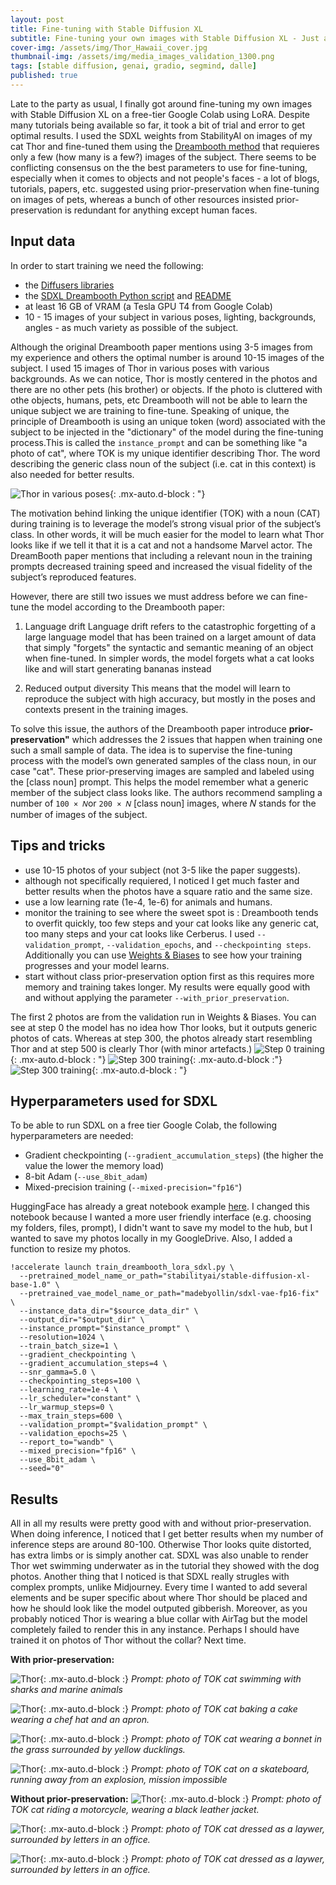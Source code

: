 ```yaml
---
layout: post
title: Fine-tuning with Stable Diffusion XL
subtitle: Fine-tuning your own images with Stable Diffusion XL - Just another project with my cats
cover-img: /assets/img/Thor_Hawaii_cover.jpg
thumbnail-img: /assets/img/media_images_validation_1300.png
tags: [stable diffusion, genai, gradio, segmind, dalle]
published: true
---
```



Late to the party as usual, I finally got around fine-tuning my own images with Stable Diffusion XL on a free-tier Google Colab using LoRA. Despite many tutorials being available so far, it took a bit of trial and error to get optimal results. I used the SDXL weights from StabilityAI on images of my cat Thor and fine-tuned them using the [Dreambooth method](https://arxiv.org/pdf/2208.12242) that requieres only a few (how many is a few?) images of the subject. There seems to be conflicting consensus on the the best parameters to use for fine-tuning, especially when it comes to objects and not people's faces - a lot of blogs, tutorials, papers, etc. suggested using prior-preservation when fine-tuning on images of pets, whereas a bunch of other resources insisted prior-preservation is redundant for anything except human faces. 

## Input data

In order to start training we need the following:
- the [Diffusers libraries](https://github.com/huggingface/diffusers)
- the [SDXL Dreambooth Python script](https://github.com/huggingface/diffusers/blob/main/examples/dreambooth/train_dreambooth_lora_sdxl.py) and [README](https://github.com/huggingface/diffusers/blob/main/examples/dreambooth/README_sdxl.md )
- at least 16 GB of VRAM (a Tesla GPU T4 from Google Colab)
- 10 - 15 images of your subject in various poses, lighting, backgrounds, angles - as much variety as possible of the subject.

Although the original Dreambooth paper mentions using 3-5 images from my experience and others the optimal number is around 10-15 images of the subject. I used 15 images of Thor in various poses with various backgrounds. As we can notice, Thor is mostly centered in the photos and there are no other pets (his brother) or objects. If the photo is cluttered with othe objects, humans, pets, etc Dreambooth will not be able to learn the unique subject we are training to fine-tune. Speaking of unique, the principle of Dreambooth is using an unique token (word) associated with the subject to be injected in the "dictionary" of the model during the fine-tuning process.This is called the `instance_prompt` and can be something like "a photo of <TOK> cat", where TOK is my unique identifier describing Thor. The word describing the generic class noun of the subject (i.e. cat in this context) is also needed for better results.

![Thor in various poses](/assets/img/Thor_training_images.png){: .mx-auto.d-block : "}

The motivation behind linking the unique identifier (TOK) with a noun (CAT) during training is to leverage the model’s strong visual prior of the subject’s class. In other words, it will be much easier for the model to learn what Thor looks like if we tell it that it is a cat and not a handsome Marvel actor. The DreamBooth paper mentions that including a relevant noun in the training prompts decreased training speed and increased the visual fidelity of the subject’s reproduced features.

However, there are still two issues we must address before we can fine-tune the model according to the Dreambooth paper:

1. Language drift
Language drift refers to the catastrophic forgetting of a large language model that has been trained on a larget amount of data that simply "forgets" the syntactic and semantic meaning of an object when fine-tuned. In simpler words, the model forgets what a cat looks like and will start generating bananas instead

2. Reduced output diversity
This means that the model will learn to reproduce the subject with high accuracy, but mostly in the poses and contexts present in the training images. 

To solve this issue, the authors of the Dreambooth paper introduce **prior-preservation"** which addresses the 2 issues that happen when training one such a small sample of data. The idea is to supervise the fine-tuning process with the model’s own generated samples of the class noun, in our case "cat".  These prior-preserving images are sampled and labeled using the [class noun] prompt. This helps the model remember what a generic member of the subject class looks like. The authors recommend sampling a number of `100 × 𝑁`or `200 × 𝑁`  [class noun] images, where 𝑁 stands for the number of images of the subject.

## Tips and tricks

- use 10-15 photos of your subject (not 3-5 like the paper suggests).
- although not specifically requiered, I noticed I get much faster and better results when the photos have a square ratio and the same size.
- use a low learning rate (1e-4, 1e-6) for animals and humans.
- monitor the training to see where the sweet spot is : Dreambooth tends to overfit quickly, too few steps and your cat looks like any generic cat, too many steps and your cat looks like Cerberus. I used `--validation_prompt`, `--validation_epochs`, and `--checkpointing steps`. Additionally you can use [Weights & Biases](https://wandb.ai/site) to see how your training progresses and your model learns.
- start without class prior-preservation option first as this requires more memory and training takes longer. My results were equally good with and without applying the parameter `--with_prior_preservation`.

The first 2 photos are from the validation run in Weights & Biases. You can see at step 0 the model has no idea how Thor looks, but it outputs generic photos of cats. Whereas at step 300, the photos already start resembling Thor and at step 500 is clearly Thor (with minor artefacts.)
![Step 0 training](/assets/img/sdxl_step0.png){: .mx-auto.d-block : "}
![Step 300 training](/assets/img/sdxl_step300.png){: .mx-auto.d-block :"}
![Step 300 training](/assets/img/sdxl_step500.png){: .mx-auto.d-block : "}

## Hyperparameters used for SDXL

To be able to run SDXL on a free tier Google Colab, the following hyperparameters are needed:

* Gradient checkpointing (`--gradient_accumulation_steps`) (the higher the value the lower the memory load)
* 8-bit Adam (`--use_8bit_adam`)
* Mixed-precision training (`--mixed-precision="fp16"`)

HuggingFace has already a great notebook example [here](https://colab.research.google.com/github/huggingface/notebooks/blob/main/diffusers/SDXL_DreamBooth_LoRA_.ipynb). I changed this notebook because I wanted a more user friendly interface (e.g. choosing my folders, files, prompt), I didn't want to save my model to the hub, but I wanted to save my photos locally in my GoogleDrive. Also, I added a function to resize my photos.

```
!accelerate launch train_dreambooth_lora_sdxl.py \
  --pretrained_model_name_or_path="stabilityai/stable-diffusion-xl-base-1.0" \
  --pretrained_vae_model_name_or_path="madebyollin/sdxl-vae-fp16-fix" \
  --instance_data_dir="$source_data_dir" \
  --output_dir="$output_dir" \
  --instance_prompt="$instance_prompt" \
  --resolution=1024 \
  --train_batch_size=1 \
  --gradient_checkpointing \
  --gradient_accumulation_steps=4 \
  --snr_gamma=5.0 \
  --checkpointing_steps=100 \
  --learning_rate=1e-4 \
  --lr_scheduler="constant" \
  --lr_warmup_steps=0 \
  --max_train_steps=600 \
  --validation_prompt="$validation_prompt" \
  --validation_epochs=25 \
  --report_to="wandb" \
  --mixed_precision="fp16" \
  --use_8bit_adam \
  --seed="0"
```

## Results

All in all my results were pretty good with and without prior-preservation. When doing inference, I noticed that I get better results when my number of inference steps are around 80-100. Otherwise Thor looks quite distorted, has extra limbs or is simply another cat. SDXL was also unable to render Thor wet swimming underwater as in the tutorial they showed with the dog photos. Another thing that I noticed is that SDXL really strugles with complex prompts, unlike Midjourney. Every time I wanted to add several elements and be super specific about where Thor should be placed and how he should look like the model outputed gibberish. Moreover, as you probably noticed Thor is wearing a blue collar with AirTag but the model completely failed to render this in any instance. Perhaps I should have trained it on photos of Thor without the collar? Next time.

**With prior-preservation:**

![Thor](/assets/img/generated_135_Steps50.jpg){: .mx-auto.d-block :}
*Prompt: photo of TOK cat swimming with sharks and marine animals*

![Thor](/assets/img/generated_562_Steps100.jpg){: .mx-auto.d-block :}
*Prompt: photo of TOK cat baking a cake wearing a chef hat and an apron.*

![Thor](/assets/img/generated_955_Steps100_prompt.jpg){: .mx-auto.d-block :}
*Prompt: photo of TOK cat wearing a bonnet in the grass surrounded by yellow ducklings.*

![Thor](/assets/img/generated_632_Steps100.jpg){: .mx-auto.d-block :}
*Prompt: photo of TOK cat on a skateboard, running away from an explosion, mission impossible*

**Without prior-preservation:**
![Thor](/assets/img/generated_312_Steps10_prompt.jpg){: .mx-auto.d-block :}
*Prompt: photo of TOK cat riding a motorcycle, wearing a black leather jacket.* 

![Thor](/assets/img/generated_870_Steps30_lawyer.jpg){: .mx-auto.d-block :}
*Prompt: photo of TOK cat dressed as a laywer, surrounded by letters in an office.* 

![Thor](/assets/img/generated_460_Steps30_Superman.jpg){: .mx-auto.d-block :}
*Prompt: photo of TOK cat dressed as a laywer, surrounded by letters in an office.* 